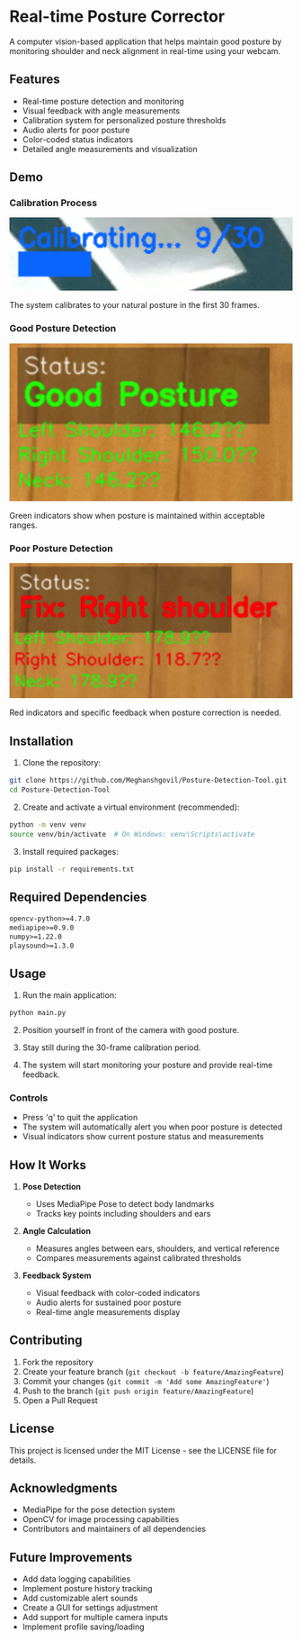 # Real-time Posture Corrector

A computer vision-based application that helps maintain good posture by monitoring shoulder and neck alignment in real-time using your webcam.

## Features

- Real-time posture detection and monitoring
- Visual feedback with angle measurements
- Calibration system for personalized posture thresholds
- Audio alerts for poor posture
- Color-coded status indicators
- Detailed angle measurements and visualization

## Demo

### Calibration Process
![Image Alt](https://github.com/MeghanshGovil/Posture-Detection-Tool/blob/1973443b1c2780f0b989e0573614b9376f40c8a7/Calibration.png)

The system calibrates to your natural posture in the first 30 frames.

### Good Posture Detection
![Image Alt](https://github.com/MeghanshGovil/Posture-Detection-Tool/blob/1973443b1c2780f0b989e0573614b9376f40c8a7/Good%20Posture.png)

Green indicators show when posture is maintained within acceptable ranges.

### Poor Posture Detection
![Image Alt](https://github.com/MeghanshGovil/Posture-Detection-Tool/blob/1973443b1c2780f0b989e0573614b9376f40c8a7/Bad%20Posture.png)

Red indicators and specific feedback when posture correction is needed.

## Installation

1. Clone the repository:
```bash
git clone https://github.com/Meghanshgovil/Posture-Detection-Tool.git
cd Posture-Detection-Tool
```

2. Create and activate a virtual environment (recommended):
```bash
python -m venv venv
source venv/bin/activate  # On Windows: venv\Scripts\activate
```

3. Install required packages:
```bash
pip install -r requirements.txt
```

## Required Dependencies

```plaintext
opencv-python>=4.7.0
mediapipe>=0.9.0
numpy>=1.22.0
playsound>=1.3.0
```

## Usage

1. Run the main application:
```bash
python main.py
```

2. Position yourself in front of the camera with good posture.

3. Stay still during the 30-frame calibration period.

4. The system will start monitoring your posture and provide real-time feedback.

### Controls
- Press 'q' to quit the application
- The system will automatically alert you when poor posture is detected
- Visual indicators show current posture status and measurements

## How It Works

1. **Pose Detection**
   - Uses MediaPipe Pose to detect body landmarks
   - Tracks key points including shoulders and ears

2. **Angle Calculation**
   - Measures angles between ears, shoulders, and vertical reference
   - Compares measurements against calibrated thresholds

3. **Feedback System**
   - Visual feedback with color-coded indicators
   - Audio alerts for sustained poor posture
   - Real-time angle measurements display

## Contributing

1. Fork the repository
2. Create your feature branch (`git checkout -b feature/AmazingFeature`)
3. Commit your changes (`git commit -m 'Add some AmazingFeature'`)
4. Push to the branch (`git push origin feature/AmazingFeature`)
5. Open a Pull Request

## License

This project is licensed under the MIT License - see the LICENSE file for details.

## Acknowledgments

- MediaPipe for the pose detection system
- OpenCV for image processing capabilities
- Contributors and maintainers of all dependencies

## Future Improvements

-  Add data logging capabilities
-  Implement posture history tracking
-  Add customizable alert sounds
-  Create a GUI for settings adjustment
-  Add support for multiple camera inputs
-  Implement profile saving/loading
